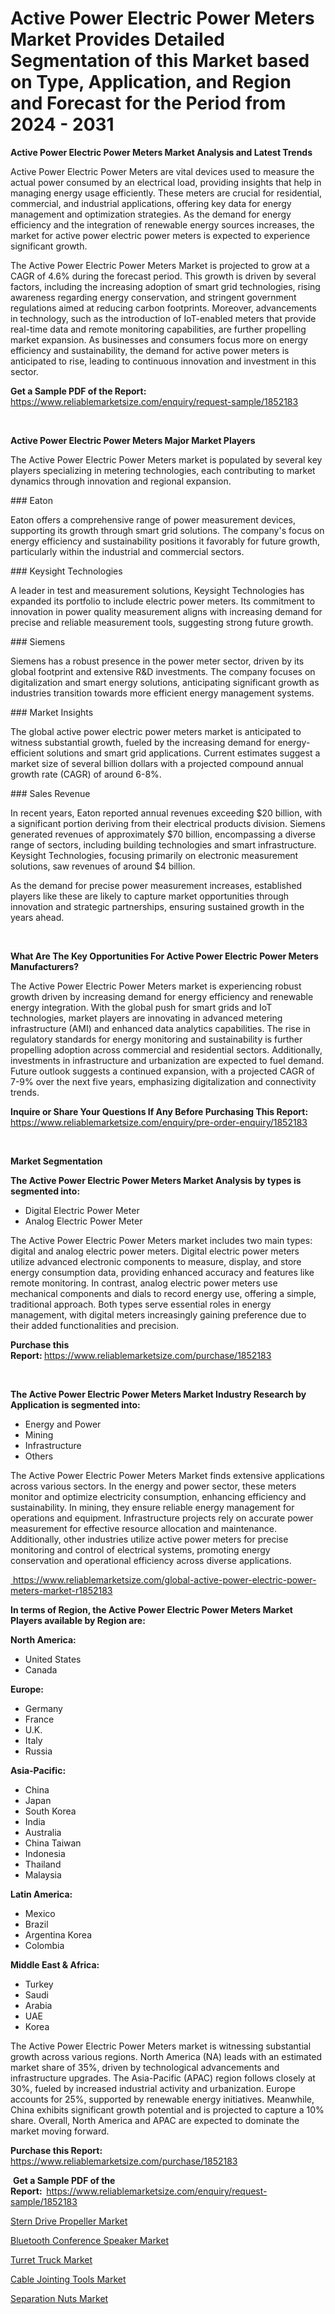 <p><h1>Active Power Electric Power Meters Market Provides Detailed Segmentation of this Market based on Type, Application, and Region and Forecast for the Period from 2024 - 2031</h1></p><p><strong>Active Power Electric Power Meters Market Analysis and Latest Trends</strong></p>
<p><p>Active Power Electric Power Meters are vital devices used to measure the actual power consumed by an electrical load, providing insights that help in managing energy usage efficiently. These meters are crucial for residential, commercial, and industrial applications, offering key data for energy management and optimization strategies. As the demand for energy efficiency and the integration of renewable energy sources increases, the market for active power electric power meters is expected to experience significant growth.</p><p>The Active Power Electric Power Meters Market is projected to grow at a CAGR of 4.6% during the forecast period. This growth is driven by several factors, including the increasing adoption of smart grid technologies, rising awareness regarding energy conservation, and stringent government regulations aimed at reducing carbon footprints. Moreover, advancements in technology, such as the introduction of IoT-enabled meters that provide real-time data and remote monitoring capabilities, are further propelling market expansion. As businesses and consumers focus more on energy efficiency and sustainability, the demand for active power meters is anticipated to rise, leading to continuous innovation and investment in this sector.</p></p>
<p><strong>Get a Sample PDF of the Report:&nbsp;</strong> <a href="https://www.reliablemarketsize.com/enquiry/request-sample/1852183?utm_campaign=1564&utm_medium=2&utm_source=Github&utm_content=ia&utm_term=30102024&utm_id=active-power-electric-power-meters">https://www.reliablemarketsize.com/enquiry/request-sample/1852183</a></p>
<p>&nbsp;</p>
<p><strong>Active Power Electric Power Meters Major Market Players</strong></p>
<p><p>The Active Power Electric Power Meters market is populated by several key players specializing in metering technologies, each contributing to market dynamics through innovation and regional expansion. </p><p>### Eaton</p><p>Eaton offers a comprehensive range of power measurement devices, supporting its growth through smart grid solutions. The company's focus on energy efficiency and sustainability positions it favorably for future growth, particularly within the industrial and commercial sectors.</p><p>### Keysight Technologies</p><p>A leader in test and measurement solutions, Keysight Technologies has expanded its portfolio to include electric power meters. Its commitment to innovation in power quality measurement aligns with increasing demand for precise and reliable measurement tools, suggesting strong future growth.</p><p>### Siemens</p><p>Siemens has a robust presence in the power meter sector, driven by its global footprint and extensive R&D investments. The company focuses on digitalization and smart energy solutions, anticipating significant growth as industries transition towards more efficient energy management systems.</p><p>### Market Insights</p><p>The global active power electric power meters market is anticipated to witness substantial growth, fueled by the increasing demand for energy-efficient solutions and smart grid applications. Current estimates suggest a market size of several billion dollars with a projected compound annual growth rate (CAGR) of around 6-8%.</p><p>### Sales Revenue</p><p>In recent years, Eaton reported annual revenues exceeding $20 billion, with a significant portion deriving from their electrical products division. Siemens generated revenues of approximately $70 billion, encompassing a diverse range of sectors, including building technologies and smart infrastructure. Keysight Technologies, focusing primarily on electronic measurement solutions, saw revenues of around $4 billion.</p><p>As the demand for precise power measurement increases, established players like these are likely to capture market opportunities through innovation and strategic partnerships, ensuring sustained growth in the years ahead.</p></p>
<p>&nbsp;</p>
<p><strong>What Are The Key Opportunities For Active Power Electric Power Meters Manufacturers?</strong></p>
<p><p>The Active Power Electric Power Meters market is experiencing robust growth driven by increasing demand for energy efficiency and renewable energy integration. With the global push for smart grids and IoT technologies, market players are innovating in advanced metering infrastructure (AMI) and enhanced data analytics capabilities. The rise in regulatory standards for energy monitoring and sustainability is further propelling adoption across commercial and residential sectors. Additionally, investments in infrastructure and urbanization are expected to fuel demand. Future outlook suggests a continued expansion, with a projected CAGR of 7-9% over the next five years, emphasizing digitalization and connectivity trends.</p></p>
<p><strong>Inquire or Share Your Questions If Any Before Purchasing This Report:</strong> <a href="https://www.reliablemarketsize.com/enquiry/pre-order-enquiry/1852183?utm_campaign=1564&utm_medium=2&utm_source=Github&utm_content=ia&utm_term=30102024&utm_id=active-power-electric-power-meters">https://www.reliablemarketsize.com/enquiry/pre-order-enquiry/1852183</a></p>
<p>&nbsp;</p>
<p><strong>Market Segmentation</strong></p>
<p><strong>The Active Power Electric Power Meters Market Analysis by types is segmented into:</strong></p>
<p><ul><li>Digital Electric Power Meter</li><li>Analog Electric Power Meter</li></ul></p>
<p><p>The Active Power Electric Power Meters market includes two main types: digital and analog electric power meters. Digital electric power meters utilize advanced electronic components to measure, display, and store energy consumption data, providing enhanced accuracy and features like remote monitoring. In contrast, analog electric power meters use mechanical components and dials to record energy use, offering a simple, traditional approach. Both types serve essential roles in energy management, with digital meters increasingly gaining preference due to their added functionalities and precision.</p></p>
<p><strong>Purchase this Report:&nbsp;</strong><a href="https://www.reliablemarketsize.com/purchase/1852183?utm_campaign=1564&utm_medium=2&utm_source=Github&utm_content=ia&utm_term=30102024&utm_id=active-power-electric-power-meters">https://www.reliablemarketsize.com/purchase/1852183</a></p>
<p>&nbsp;</p>
<p><strong>The Active Power Electric Power Meters Market Industry Research by Application is segmented into:</strong></p>
<p><ul><li>Energy and Power</li><li>Mining</li><li>Infrastructure</li><li>Others</li></ul></p>
<p><p>The Active Power Electric Power Meters Market finds extensive applications across various sectors. In the energy and power sector, these meters monitor and optimize electricity consumption, enhancing efficiency and sustainability. In mining, they ensure reliable energy management for operations and equipment. Infrastructure projects rely on accurate power measurement for effective resource allocation and maintenance. Additionally, other industries utilize active power meters for precise monitoring and control of electrical systems, promoting energy conservation and operational efficiency across diverse applications.</p></p>
<p><a href="https://www.reliablemarketsize.com/global-active-power-electric-power-meters-market-r1852183?utm_campaign=1564&utm_medium=2&utm_source=Github&utm_content=ia&utm_term=30102024&utm_id=active-power-electric-power-meters">&nbsp;https://www.reliablemarketsize.com/global-active-power-electric-power-meters-market-r1852183</a></p>
<p><strong>In terms of Region, the Active Power Electric Power Meters Market Players available by Region are:</strong></p>
<p>
    <p> <strong> North America: </strong>
        <ul>
            <li>United States</li>
            <li>Canada</li>
        </ul>
        </p> 
    <p> <strong> Europe: </strong>
        <ul>
            <li>Germany</li>
            <li>France</li>
            <li>U.K.</li>
            <li>Italy</li>
            <li>Russia</li>
        </ul>
        </p> 
    <p> <strong> Asia-Pacific: </strong>
        <ul>
            <li>China</li>
            <li>Japan</li>
            <li>South Korea</li>
            <li>India</li>
            <li>Australia</li>
            <li>China Taiwan</li>
            <li>Indonesia</li>
            <li>Thailand</li>
            <li>Malaysia</li>
        </ul>
        </p> 
    <p> <strong> Latin America: </strong>
        <ul>
            <li>Mexico</li>
            <li>Brazil</li>
            <li>Argentina Korea</li>
            <li>Colombia</li>
        </ul>
        </p> 
    <p> <strong> Middle East & Africa: </strong>
        <ul>
            <li>Turkey</li>
            <li>Saudi</li>
            <li>Arabia</li>
            <li>UAE</li>
            <li>Korea</li>
        </ul>
    </p>
    </p>
<p><p>The Active Power Electric Power Meters market is witnessing substantial growth across various regions. North America (NA) leads with an estimated market share of 35%, driven by technological advancements and infrastructure upgrades. The Asia-Pacific (APAC) region follows closely at 30%, fueled by increased industrial activity and urbanization. Europe accounts for 25%, supported by renewable energy initiatives. Meanwhile, China exhibits significant growth potential and is projected to capture a 10% share. Overall, North America and APAC are expected to dominate the market moving forward.</p></p>
<p><strong>Purchase this Report: </strong><a href="https://www.reliablemarketsize.com/purchase/1852183?utm_campaign=1564&utm_medium=2&utm_source=Github&utm_content=ia&utm_term=30102024&utm_id=active-power-electric-power-meters">https://www.reliablemarketsize.com/purchase/1852183</a></p>
<p>&nbsp;<strong>Get a Sample PDF of the Report:&nbsp;&nbsp;</strong><a href="https://www.reliablemarketsize.com/enquiry/request-sample/1852183?utm_campaign=1564&utm_medium=2&utm_source=Github&utm_content=ia&utm_term=30102024&utm_id=active-power-electric-power-meters">https://www.reliablemarketsize.com/enquiry/request-sample/1852183</a></p>
<p><strong></strong></p>
<p><p><a href="https://www.linkedin.com/pulse/stern-drive-propeller-market-size-growth-trends-statistics-wyttf?utm_campaign=1564&utm_medium=2&utm_source=Github&utm_content=ia&utm_term=30102024&utm_id=active-power-electric-power-meters">Stern Drive Propeller Market</a></p><p><a href="https://www.linkedin.com/pulse/evolution-bluetooth-conference-speaker-market-key-shifts-lalmc?utm_campaign=1564&utm_medium=2&utm_source=Github&utm_content=ia&utm_term=30102024&utm_id=active-power-electric-power-meters">Bluetooth Conference Speaker Market</a></p><p><a href="https://www.linkedin.com/pulse/future-turret-truck-market-global-forecast-trends-2024-2031-hqbyc?utm_campaign=1564&utm_medium=2&utm_source=Github&utm_content=ia&utm_term=30102024&utm_id=active-power-electric-power-meters">Turret Truck Market</a></p><p><a href="https://www.linkedin.com/pulse/global-cable-jointing-tools-market-trends-analysis-future-ce32e?utm_campaign=1564&utm_medium=2&utm_source=Github&utm_content=ia&utm_term=30102024&utm_id=active-power-electric-power-meters">Cable Jointing Tools Market</a></p><p><a href="https://www.linkedin.com/pulse/top-trends-transforming-separation-nuts-market-2024-2031-g9glf?utm_campaign=1564&utm_medium=2&utm_source=Github&utm_content=ia&utm_term=30102024&utm_id=active-power-electric-power-meters">Separation Nuts Market</a></p></p>